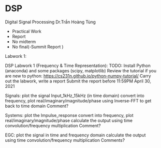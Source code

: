 # DSP
Digital Signal Processing
Dr.Trần Hoàng Tùng
 - Practical Work
 - Report
 - No midterm
 - No final(-Summit Report  )

Labwork 1:
 
DSP Labwork 1 (Frequency & Time Representation):
TODO:
	Install Python (anaconda) and some packages (scipy, matplotlib)
	Review the tutorial if you are new to python: https://cs231n.github.io/python-numpy-tutorial/
	Carry out the labwork, write a report
	Submit the report before 11:59PM April 30, 2021

Signals:
	plot the signal Input_1kHz_15kHz (in time domain)
	convert into frequency, plot real/imaginary/magnitude/phase
	using Inverse-FFT to get back to time domain
	Comment?

Systems:
	plot the Impulse_response
	convert into frequency, plot real/imaginary/magnitude/phase
	calculate the output using time convolution/frequency multiplication
	Comment?

EGC:
	plot the signal in time and frequency domain
	calculate the output using time convolution/frequency multiplication
	Comments?